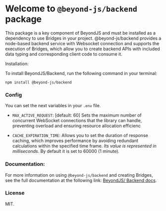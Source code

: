# Welcome to `@beyond-js/backend` package

This package is a key component of BeyondJS and must be installed as a dependency to use Bridges in your project.
@beyond-js/backend provides a node-based backend service with Websocket connection and supports the execution of
Bridges, which allow you to create backend APIs with included data typing and corresponding client code to consume it.

Installation:

To install BeyondJS/Backend, run the following command in your terminal:

```
npm install @beyond-js/backend
```

### Config

You can set the next variables in your `.env` file.

- `MAX_ACTIVE_REQUEST`: [default: 60] Sets the maximum number of concurrent WebSocket connections that the library can handle, preventing overload and ensuring resource allocation efficienc

- `CACHE_EXPIRATION_TIME`: Allows you to set the duration of response caching, which improves performance by avoiding redundant calculations within the specified time frame. *Its value is represented in milliseconds*. By default it is set to 60000 (1 minute).


### Documentation:

For more information on using `@beyond-js/backend` and creating Bridges, see the full documentation at the following
link: [BeyondJS/ Backend docs](https://beyondjs.com/docs/backend/intro).


### License

MIT.
